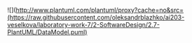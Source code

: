 ![](http://www.plantuml.com/plantuml/proxy?cache=no&src=(https://raw.githubusercontent.com/oleksandrblazhko/ai203-veselkova/laboratory-work-7/2-SoftwareDesign/2.7-PlantUML/DataModel.puml)

